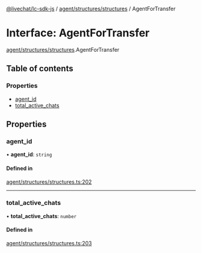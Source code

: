 [@livechat/lc-sdk-js](../README.md) / [agent/structures/structures](../modules/agent_structures_structures.md) / AgentForTransfer

# Interface: AgentForTransfer

[agent/structures/structures](../modules/agent_structures_structures.md).AgentForTransfer

## Table of contents

### Properties

- [agent\_id](agent_structures_structures.AgentForTransfer.md#agent_id)
- [total\_active\_chats](agent_structures_structures.AgentForTransfer.md#total_active_chats)

## Properties

### agent\_id

• **agent\_id**: `string`

#### Defined in

[agent/structures/structures.ts:202](https://github.com/livechat/lc-sdk-js/blob/a921f8a/src/agent/structures/structures.ts#L202)

___

### total\_active\_chats

• **total\_active\_chats**: `number`

#### Defined in

[agent/structures/structures.ts:203](https://github.com/livechat/lc-sdk-js/blob/a921f8a/src/agent/structures/structures.ts#L203)
